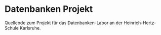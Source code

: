 # Datenbanken Projekt

Quellcode zum Projekt für das Datenbanken-Labor an der Heinrich-Hertz-Schule
Karlsruhe.
